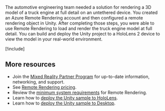 The automotive engineering team needed a solution for rendering a 3D model of a truck engine at full detail on an untethered device. You created an Azure Remote Rendering account and then configured a remote rendering object in Unity. After completing those steps, you were able to use Remote Rendering to load and render the truck engine model at full detail. You can build and deploy the Unity project to a HoloLens 2 device to view the model in your real-world environment.

[!include[](../../../includes/azure-sandbox-cleanup.md)]

## More resources

- Join the [Mixed Reality Partner Program](https://www.microsoft.com/hololens/mrpp) for up-to-date information, networking, and support.
- See [Remote Rendering pricing](https://azure.microsoft.com/pricing/details/remote-rendering/).
- Review the [minimum system requirements](/azure/remote-rendering/overview/system-requirements) for Remote Rendering.
- Learn how to [deploy the Unity sample to HoloLens](/azure/remote-rendering/quickstarts/deploy-to-hololens).
- Learn how to [deploy the Unity sample to Desktop](/azure/remote-rendering/quickstarts/deploy-to-desktop).
